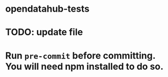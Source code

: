 # opendatahub-tests
# TODO: update file

# Run `pre-commit` before committing. You will need npm installed to do so.
